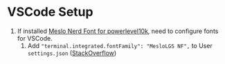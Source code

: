 # VSCode Setup

1. If installed [Meslo Nerd Font for powerlevel10k](https://github.com/romkatv/powerlevel10k?tab=readme-ov-file#meslo-nerd-font-patched-for-powerlevel10k), need to configure fonts for VSCode.
    1. Add `"terminal.integrated.fontFamily": "MesloLGS NF",` to User `settings.json` ([StackOverflow](https://stackoverflow.com/questions/41574169/how-do-i-use-the-meslo-font-for-visual-studio-code))